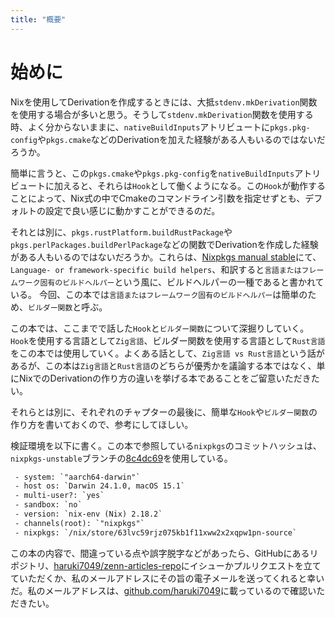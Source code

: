 ```yaml
---
title: "概要"
---
```


# 始めに

Nixを使用してDerivationを作成するときには、大抵`stdenv.mkDerivation`関数を使用する場合が多いと思う。そうして`stdenv.mkDerivation`関数を使用する時、よく分からないままに、`nativeBuildInputs`アトリビュートに`pkgs.pkg-config`や`pkgs.cmake`などのDerivationを加えた経験がある人もいるのではないだろうか。

簡単に言うと、この`pkgs.cmake`や`pkgs.pkg-config`を`nativeBuildInputs`アトリビュートに加えると、それらは`Hook`として働くようになる。この`Hook`が動作することによって、Nix式の中でCmakeのコマンドライン引数を指定せずとも、デフォルトの設定で良い感じに動かすことができるのだ。

それとは別に、`pkgs.rustPlatform.buildRustPackage`や`pkgs.perlPackages.buildPerlPackage`などの関数でDerivationを作成した経験がある人もいるのではないだろうか。これらは、[Nixpkgs manual stable](https://nixos.org/manual/nixpkgs/stable/)にて、`Language- or framework-specific build helpers`、和訳すると`言語またはフレームワーク固有のビルドヘルパー`という風に、ビルドヘルパーの一種であると書かれている。
今回、この本では`言語またはフレームワーク固有のビルドヘルパー`は簡単のため、`ビルダー関数`と呼ぶ。

この本では、ここまでで話した`Hook`と`ビルダー関数`について深掘りしていく。`Hook`を使用する言語として`Zig言語`、ビルダー関数を使用する言語として`Rust言語`をこの本では使用していく。よくある話として、`Zig言語 vs Rust言語`という話があるが、この本は`Zig言語`と`Rust言語`のどちらが優秀かを議論する本ではなく、単にNixでのDerivationの作り方の違いを挙げる本であることをご留意いただきたい。

それらとは別に、それぞれのチャプターの最後に、簡単な`Hook`や`ビルダー関数`の作り方を書いておくので、参考にしてほしい。

検証環境を以下に書く。この本で参照している`nixpkgs`のコミットハッシュは、`nixpkgs-unstable`ブランチの[8c4dc69](https://github.com/NixOS/nixpkgs/commit/8c4dc69b9732f6bbe826b5fbb32184987520ff26)を使用している。
```txt
 - system: `"aarch64-darwin"`
 - host os: `Darwin 24.1.0, macOS 15.1`
 - multi-user?: `yes`
 - sandbox: `no`
 - version: `nix-env (Nix) 2.18.2`
 - channels(root): `"nixpkgs"`
 - nixpkgs: `/nix/store/63lvc59rjz075kb1f11xww2x2xqpw1pn-source`
```

この本の内容で、間違っている点や誤字脱字などがあったら、GitHubにあるリポジトリ、[haruki7049/zenn-articles-repo](https://github.com/haruki7049/zenn-articles-repo)にイシューかプルリクエストを立てていただくか、私のメールアドレスにその旨の電子メールを送ってくれると幸いだ。私のメールアドレスは、[github.com/haruki7049](https://github.com/haruki7049)に載っているので確認いただきたい。
